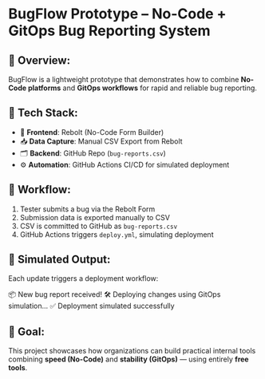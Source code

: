#  BugFlow Prototype – No-Code + GitOps Bug Reporting System

## 📌 Overview:
BugFlow is a lightweight prototype that demonstrates how to combine **No-Code platforms** and **GitOps workflows** for rapid and reliable bug reporting.

## 🧩 Tech Stack:
- 🧾 **Frontend**: Rebolt (No-Code Form Builder)
- 📥 **Data Capture**: Manual CSV Export from Rebolt
- 🗂️ **Backend**: GitHub Repo (`bug-reports.csv`)
- ⚙️ **Automation**: GitHub Actions CI/CD for simulated deployment

## 🔁 Workflow:
1. Tester submits a bug via the Rebolt Form
2. Submission data is exported manually to CSV
3. CSV is committed to GitHub as `bug-reports.csv`
4. GitHub Actions triggers `deploy.yml`, simulating deployment

## 🚀 Simulated Output:
Each update triggers a deployment workflow:

📦 New bug report received!
🛠️ Deploying changes using GitOps simulation...
✅ Deployment simulated successfully


## 🎯 Goal:
This project showcases how organizations can build practical internal tools combining **speed (No-Code)** and **stability (GitOps)** — using entirely **free tools**.
